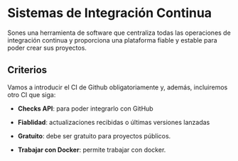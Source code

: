 # Sistemas de Integración Continua 

Sones una herramienta de software que centraliza todas las operaciones de integración continua y proporciona una plataforma fiable y estable para poder crear sus proyectos.

## Criterios 

Vamos a introducir el CI de Github obligatoriamente y, además, incluiremos otro CI que siga:

- **Checks API**: para poder integrarlo con GitHub

- **Fiablidad**: actualizaciones recibidas o últimas versiones lanzadas

- **Gratuito**: debe ser gratuito para proyectos públicos.

- **Trabajar con Docker**: permite trabajar con docker.